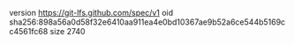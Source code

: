 version https://git-lfs.github.com/spec/v1
oid sha256:898a56a0d58f32e6410aa911ea4e0bd10367ae9b52a6ce544b5169cc4561fc68
size 2740
